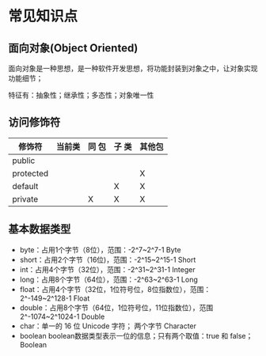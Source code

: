 # 常见知识点

## 面向对象(Object Oriented) 

面向对象是一种思想，是一种软件开发思想，将功能封装到对象之中，让对象实现功能细节；

特征有：抽象性；继承性；多态性；对象唯一性

## 访问修饰符

| 修饰符    | 当前类 | 同 包 | 子 类 | 其他包 |
| --------- | ------ | ----- | ----- | ------ |
| public    |        |       |       |        |
| protected |        |       |       | X      |
| default   |        |       | X     | X      |
| private   |        | X     | X     | X      |

## 基本数据类型

* byte：占用1个字节（8位），范围：-2^7~2^7-1 Byte 
* short：占用2个字节（16位)，范围：-2^15~2^15-1 Short 
* int：占用4个字节（32位），范围：-2^31~2^31-1 Integer 
* long：占用8个字节（64位），范围：-2^63~2^63-1 Long 
* float：占用4个字节（32位，1位符号位，8位指数位），范围：2^-149~2^128-1 Float 
* double：占用8个字节（64位，1位符号位，11位指数位），范围2^-1074~2^1024-1 Double 
* char：单一的 16 位 Unicode 字符； 两个字节 Character 
* boolean  boolean数据类型表示一位的信息；只有两个取值：true 和 false；Boolean 

